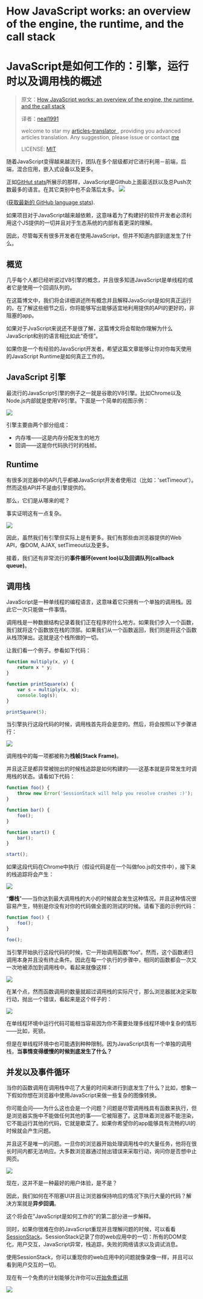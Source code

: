 # How JavaScript works: an overview of the engine, the runtime, and the call stack 
# JavaScript是如何工作的：引擎，运行时以及调用栈的概述

> 原文：[How JavaScript works: an overview of the engine, the runtime, and the call stack](https://blog.sessionstack.com/how-does-javascript-actually-work-part-1-b0bacc073cf)
>
> 译者：[neal1991](https://github.com/neal1991)
>
> welcome to star my [articles-translator ](https://github.com/neal1991), providing you advanced articles translation. Any suggestion, please issue or contact [me](mailto:bing@stu.ecnu.edu.cn)
>
> LICENSE: [MIT](https://opensource.org/licenses/MIT)

随着JavaScript变得越来越流行，团队在多个层级都对它进行利用－前端，后端，混合应用，嵌入式设备以及更多。

正如[GitHut stats](http://githut.info/)所展示的那样，JavaScript是Github上面最活跃以及总Push次数最多的语言。在其它类别中也不会落后太多。
![](https://cdn-images-1.medium.com/max/3036/1*Zf4reZZJ9DCKsXf5CSXghg.png) 


([获取最新的 GitHub language stats](https://madnight.github.io/githut/)).

如果项目对于JavaScript越来越依赖，这意味着为了构建好的软件开发者必须利用这个JS提供的一切并且对于生态系统的内部有着更深的理解。

因此，尽管每天有很多开发者在使用JavaScript，但并不知道内部到底发生了什么。

## 概览 

几乎每个人都已经听说过V8引擎的概念，并且很多知道JavaScript是单线程的或者它是使用一个回调队列的。

在这篇博文中，我们将会详细讲述所有概念并且解释JavaScript是如何真正运行的。在了解这些细节之后，你将能够写出能够适宜地利用提供的API的更好的，非阻塞的app。

如果对于JvaScript来说还不是很了解，这篇博文将会帮助你理解为什么JavaScript和别的语言相比如此“奇怪”。

如果你是一个有经验的JavaScript开发者，希望这篇文章能够让你对你每天使用的JavaScript Runtime是如何真正工作的。

## **JavaScript 引擎** 

最流行的JavaScript引擎的例子之一就是谷歌的V8引擎。比如Chrome以及Node.js内部就是使用V8引擎。下面是一个简单的视图示例：

![](https://cdn-images-1.medium.com/max/2048/1*OnH_DlbNAPvB9KLxUCyMsA.png) 

引擎主要由两个部分组成：

* 内存堆——这是内存分配发生的地方
* 回调——这是你代码执行时的栈帧。

## **Runtime** 

有很多浏览器中的API几乎都被JavaScript开发者使用过（比如：'setTimeout'）。然而这些API并不是由引擎提供的。

那么，它们是从哪来的呢？

事实证明这有一点复杂。

![](https://cdn-images-1.medium.com/max/2048/1*4lHHyfEhVB0LnQ3HlhSs8g.png) 

因此，虽然我们有引擎但实际上是有更多。我们有那些由浏览器提供的Web API，像DOM, AJAX, setTimeout以及更多。

接着，我们还有非常流行的**事件循环(event loo)**以及**回调队列(callback queue)**。

## 调用栈 

JavaScript是一种单线程的编程语言，这意味着它只拥有一个单独的调用栈。因此它一次只能做一件事情。

调用栈是一种数据结构记录着我们正在程序的什么地方。如果我们步入一个函数，我们就将这个函数放在栈的顶部。如果我们从一个函数返回，我们则是将这个函数从栈顶弹出。这就是这个栈所做的一切。

让我们看一个例子。参看如下代码：

```javascript
function multiply(x, y) {
    return x * y;
}

function printSquare(x) {
    var s = multiply(x, x);
    console.log(s);
}

printSquare(5);
```

当引擎执行这段代码的时候，调用栈首先将会是空的。然后，将会按照以下步骤进行：

![](https://cdn-images-1.medium.com/max/2048/1*Yp1KOt_UJ47HChmS9y7KXw.png) 

调用栈中的每一项都被称为**栈帧(Stack Frame)**。

并且这正是都异常被抛出的时候栈追踪是如何构建的——这基本就是异常发生时调用栈的状态。请看如下代码：

```javascript
function foo() {
    throw new Error('SessionStack will help you resolve crashes :)');
}

function bar() {
    foo();
}

function start() {
    bar();
}

start();
```

如果这段代码在Chrome中执行（假设代码是在一个叫做foo.js的文件中），接下来的栈追踪将会产生：

![](https://cdn-images-1.medium.com/max/2000/1*T-W_ihvl-9rG4dn18kP3Qw.png) 

“**爆栈**"——当你达到最大调用栈的大小的时候就会发生这种情况。并且这种情况很容易产生，特别是你没有对你的代码做全面的测试的时候。请看下面的示例代码：

```javascript
function foo() {
    foo();
}

foo();
```

当引擎开始执行这段代码的时候，它一开始调用函数”foo“。然而，这个函数递归调用本身并且没有终止条件。因此在每一个执行的步骤中，相同的函数都会一次又一次地被添加到调用栈中。看起来就像这样：

![](https://cdn-images-1.medium.com/max/2048/1*AycFMDy9tlDmNoc5LXd9-g.png) 

在某个点，然而函数调用的数量就超过调用栈的实际尺寸，那么浏览器就决定采取行动，抛出一个错误，看起来是这个样子的：

![](https://cdn-images-1.medium.com/max/2000/1*e0nEd59RPKz9coyY8FX-uw.png) 

在单线程环境中运行代码可能相当容易因为你不需要处理多线程环境中复杂的情形——比如，死锁。

但是在单线程环境中也可能遇到种种限制。因为JavaScript具有一个单独的调用栈，**当事情变得缓慢的时候到底发生了什么？**

## **并发以及事件循环** 

当你的函数调用在调用栈中花了大量的时间来进行到底发生了什么？比如，想象一下假如你想在浏览器中使用JavaScript来做一些复杂的图像转换。

你可能会问——为什么这也会是一个问题？问题是尽管调用栈具有函数来执行，但是浏览器实施中不能做任何其他的事——它被阻塞了。这意味着浏览器不能渲染，它不能运行其他的代码，它就是歇菜了。如果你希望你的app能够具有流畅的UI的时候就会产生问题。

并且这不是唯一的问题。一旦你的浏览器开始处理调用栈中的大量任务，他将在很长时间内都无法响应。大多数浏览器通过抛出错误来采取行动，询问你是否想中止网页。

![](https://cdn-images-1.medium.com/max/2000/1*WlMXK3rs_scqKTRV41au7g.jpeg) 

现在，这并不是一种最好的用户体验，是不是？

因此，我们如何在不阻塞UI并且让浏览器保持响应的情况下执行大量的代码？解决方案就是**异步回调**。

这个将会在”JavaScript是如何工作的"的第二部分进一步解释。

同时，如果你很难在你的JavaScript重现并且理解问题的时候，可以看看 [SessionStack](https://www.sessionstack.com)。SessionStack记录了你的web应用中的一切：所有的DOM变化，用户交互，JavaScript异常，栈追踪，失败的网络请求以及调试消息。

使用SessionStack，你可以重现你的web应用中的问题就像录像一样，并且可以看到用户交互的一切。

现在有一个免费的计划能够允许你可以[开始免费试用](https://www.sessionstack.com/signup/)

![](https://cdn-images-1.medium.com/max/2062/1*kEQmoMuNBDfZKNSBh0tvRA.png) 
